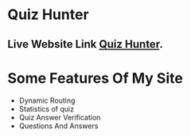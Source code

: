 # Quiz Hunter

## Live Website Link [Quiz Hunter](https://quiz-hunter-60.netlify.app/).

# Some Features Of My Site

* Dynamic Routing
* Statistics of quiz
* Quiz Answer Verification
* Questions And Answers